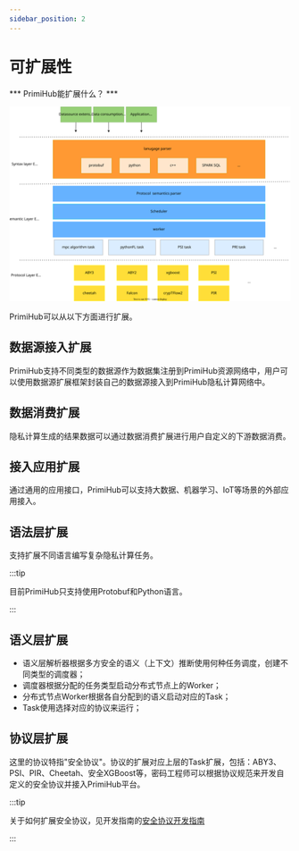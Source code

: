 ```yaml
---
sidebar_position: 2
---
```


# 可扩展性

*** PrimiHub能扩展什么？ ***

![Extensilbe](./extensilbe-layer.svg)

PrimiHub可以从以下方面进行扩展。

## 数据源接入扩展

PrimiHub支持不同类型的数据源作为数据集注册到PrimiHub资源网络中，用户可以使用数据源扩展框架封装自己的数据源接入到PrimiHub隐私计算网络中。

## 数据消费扩展
隐私计算生成的结果数据可以通过数据消费扩展进行用户自定义的下游数据消费。

## 接入应用扩展

通过通用的应用接口，PrimiHub可以支持大数据、机器学习、IoT等场景的外部应用接入。

## 语法层扩展
支持扩展不同语言编写复杂隐私计算任务。

:::tip

目前PrimiHub只支持使用Protobuf和Python语言。

:::

## 语义层扩展

* 语义层解析器根据多方安全的语义（上下文）推断使用何种任务调度，创建不同类型的调度器；
* 调度器根据分配的任务类型启动分布式节点上的Worker；
* 分布式节点Worker根据各自分配到的语义启动对应的Task；
* Task使用选择对应的协议来运行；

## 协议层扩展

这里的协议特指"安全协议"。协议的扩展对应上层的Task扩展，包括：ABY3、PSI、PIR、Cheetah、安全XGBoost等，密码工程师可以根据协议规范来开发自定义的安全协议并接入PrimiHub平台。

:::tip 

关于如何扩展安全协议，见开发指南的[安全协议开发指南](developer-docs/protocol-dev-guide.md)

:::
